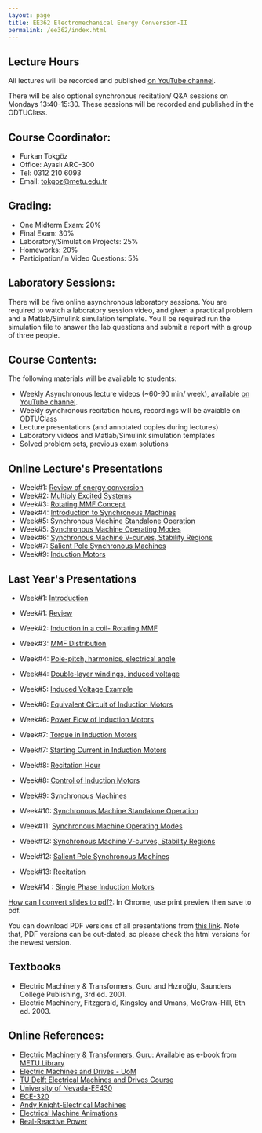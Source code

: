 ```yaml
---
layout: page
title: EE362 Electromechanical Energy Conversion-II
permalink: /ee362/index.html
---
```


## Lecture Hours

All lectures will be recorded and published [on YouTube channel](https://www.youtube.com/channel/UCkBWz-xDRrpYb7-jvklqIKA).

There will be also optional synchronous recitation/ Q&A sessions on Mondays 13:40-15:30. These sessions will be recorded and published in the ODTUClass.

## Course Coordinator:

- Furkan Tokgöz
- Office: Ayaslı ARC-300
- Tel: 0312 210 6093
- Email: tokgoz@metu.edu.tr

## Grading:

- One Midterm Exam: 20%
- Final Exam: 30%
- Laboratory/Simulation Projects: 25%
- Homeworks: 20%
- Participation/In Video Questions: 5%

## Laboratory Sessions:

There will be five online asynchronous laboratory sessions. You are required to watch a laboratory session video, and given a practical problem and a Matlab/Simulink simulation template. You'll be required run the simulation file to answer the lab questions and submit a report with a group of three people.

## Course Contents:

The following materials will be available to students:

- Weekly Asynchronous lecture videos (~60-90 min/ week), available [on YouTube channel](https://www.youtube.com/channel/UCkBWz-xDRrpYb7-jvklqIKA).
- Weekly synchronous recitation hours, recordings will be avaiable on ODTUClass
- Lecture presentations (and annotated copies during lectures)
- Laboratory videos and Matlab/Simulink simulation templates
- Solved problem sets, previous exam solutions

## Online Lecture's Presentations

- Week#1: [Review of energy conversion](/presentations/ee362_energy_conversion_review.html)
- Week#2: [Multiply Excited Systems](/presentations/ee362_multiply_excited.html)
- Week#3: [Rotating MMF Concept](/presentations/ee362_rotating_mmf2.html)
- Week#4: [Introduction to Synchronous Machines](/presentations/ee362_synchronous_motors.html)
- Week#5: [Synchronous Machine Standalone Operation](/presentations/ee362_synchronous_equivalent.html)
- Week#5: [Synchronous Machine Operating Modes](/presentations/ee362_synchronous_parallel_power.html)
- Week#6: [Synchronous Machine V-curves, Stability Regions](/presentations/ee362_synchronous_v_curves.html)
- Week#7: [Salient Pole Synchronous Machines](/presentations/ee362_power_salient.html)
- Week#9: [Induction Motors](/presentations/ee362_induction_motors.html)

## Last Year's Presentations

- Week#1: [Introduction](/presentations/ee362_intro.html)
- Week#1: [Review](/presentations/ee362_review.html)
- Week#2: [Induction in a coil- Rotating MMF](/presentations/ee362_induction.html)
- Week#3: [MMF Distribution](/presentations/ee362_mmf_distribution.html)
- Week#4: [Pole-pitch, harmonics, electrical angle](/presentations/ee362_winding_factors.html)
- Week#4: [Double-layer windings, induced voltage](/presentations/ee362_double_layer.html)
- Week#5: [Induced Voltage Example](/presentations/ee362_mmf_exercise.html)

- Week#6: [Equivalent Circuit of Induction Motors](/presentations/ee362_induction_motor_equivalent_circuit.html)
- Week#6: [Power Flow of Induction Motors](/presentations/ee362_induction_motor_power_torque.html)
- Week#7: [Torque in Induction Motors](/presentations/ee362_induction_motor_torque_curve.html)
- Week#7: [Starting Current in Induction Motors](/presentations/ee362_induction_motor_starting_current.html)
- Week#8: [Recitation Hour](/presentations/ee362_recitation.html)
- Week#8: [Control of Induction Motors](/presentations/ee362_induction_motor_control.html)
- Week#9: [Synchronous Machines](/presentations/ee362_synchronous_motors.html)
- Week#10: [Synchronous Machine Standalone Operation](/presentations/ee362_synchronous_equivalent.html)
- Week#11: [Synchronous Machine Operating Modes](/presentations/ee362_synchronous_parallel_power.html)
- Week#12: [Synchronous Machine V-curves, Stability Regions](/presentations/ee362_synchronous_v_curves.html)
- Week#12: [Salient Pole Synchronous Machines](/presentations/ee362_power_salient.html)
- Week#13: [Recitation](/presentations/ee362_recitation2.html)

- Week#14 : [Single Phase Induction Motors](/presentations/ee362_single_phase_induction.html)


<!---

- Week#13: [Synchronous Machine Exercises](/presentations/ee362_synch_problems.html)




-->



[How can I convert slides to pdf?](https://github.com/gnab/remark/issues/50): In Chrome, use print preview then save to pdf.

You can download PDF versions of all presentations from [this link](https://www.dropbox.com/s/bf12o06nkfrzy6p/ee362_presentations.zip?dl=1). Note that, PDF versions can be out-dated, so please check the html versions for the newest version.


## Textbooks
- Electric Machinery & Transformers, Guru and Hızıroğlu, Saunders College Publishing, 3rd ed. 2001.
- Electric Machinery, Fitzgerald, Kingsley and Umans, McGraw-Hill, 6th ed. 2003.



## Online References:
- [Electric Machinery & Transformers, Guru](http://library.metu.edu.tr/search~S4?/aguru/aguru/1,20,35,B/l856~b1417325&FF=aguru+bhag+s&4,,4,1,0/indexsort=-): Available as e-book from [METU Library](http://library.metu.edu.tr/search~S4?/aguru/aguru/1%2C20%2C35%2CB/frameset&FF=aguru+bhag+s&4%2C%2C4/indexsort=-)
- [Electric Machines and Drives - UoM](https://cusp.umn.edu/electric-machines-drives/electric-machines-drives)
- [TU Delft Electrical Machines and Drives Course](https://ocw.tudelft.nl/courses/electrical-machines-and-drives/)
- [University of Nevada-EE430](http://www.egr.unlv.edu/~eebag/teaching.html)
- [ECE-320](http://www.egr.msu.edu/~fzpeng/ECE320/)
- [Andy Knight-Electrical Machines](http://people.ucalgary.ca/~aknigh/electrical_machines/fundamentals/f_ac.html)
- [Electrical Machine Animations](http://www.ece.umn.edu/users/riaz/animations/listanimations.html)
- [Real-Reactive Power](https://docs.google.com/spreadsheets/d/1UWq0nwKNa3m12aX-A91ea0HT4p0vRpfnZPuwFDwHvIQ/edit?usp=sharing)

